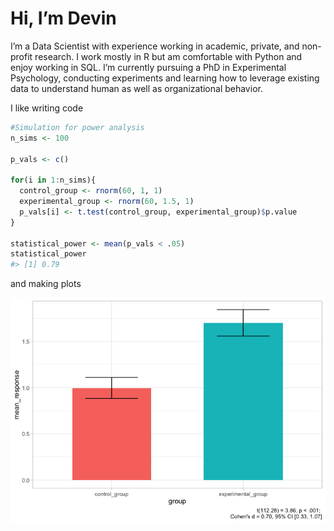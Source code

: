 
# Hi, I’m Devin

<!-- badges: start -->
<!-- badges: end -->

I’m a Data Scientist with experience working in academic, private, and
non-profit research. I work mostly in R but am comfortable with Python
and enjoy working in SQL. I’m currently pursuing a PhD in Experimental
Psychology, conducting experiments and learning how to leverage existing
data to understand human as well as organizational behavior.

I like writing code

``` r
#Simulation for power analysis
n_sims <- 100

p_vals <- c()

for(i in 1:n_sims){
  control_group <- rnorm(60, 1, 1)
  experimental_group <- rnorm(60, 1.5, 1)
  p_vals[i] <- t.test(control_group, experimental_group)$p.value
}

statistical_power <- mean(p_vals < .05)
statistical_power
#> [1] 0.79
```

and making plots

![](README_files/figure-gfm/unnamed-chunk-4-1.png)<!-- -->
